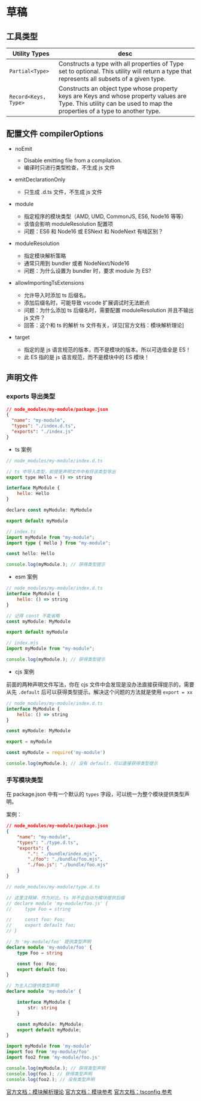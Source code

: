 # 草稿


## 工具类型

| Utility Types        | desc                                                                                                                                                                 |
| -------------------- | -------------------------------------------------------------------------------------------------------------------------------------------------------------------- |
| `Partial<Type>`      | Constructs a type with all properties of Type set to optional. This utility will return a type that represents all subsets of a given type.                          |
| `Record<Keys, Type>` | Constructs an object type whose property keys are Keys and whose property values are Type. This utility can be used to map the properties of a type to another type. |


## 配置文件 compilerOptions

- noEmit
  - Disable emitting file from a compilation.
  - 编译时只进行类型检查，不生成 js 文件

- emitDeclarationOnly
  - 只生成 .d.ts 文件，不生成 js 文件

- module
  - 指定程序的模块类型（AMD, UMD, CommonJS, ES6, Node16 等等）
  - 该值会影响 moduleResolution 配置项
  - 问题：ES6 和 Node16 或 ESNext 和 NodeNext 有啥区别？

- moduleResolution
  - 指定模块解析策略
  - 通常只用到 bundler 或者 NodeNext/Node16
  - 问题：为什么设置为 bundler 时，要求 module 为 ES?

- allowImportingTsExtensions
  - 允许导入时添加 ts 后缀名。
  - 添加后缀名时，可能导致 vscode 扩展调试时无法断点
  - 问题：为什么添加 ts 后缀名时，需要配置 moduleResolution 并且不输出 js 文件？
  - 回答：这个和 ts 的解析 ts 文件有关，详见[官方文档：模块解析理论]

- target
  - 指定的是 js 语言规范的版本，而不是模块的版本。所以可选值全是 ES！
  - 此 ES 指的是 js 语言规范，而不是模块中的 ES 模块！


## 声明文件

### exports 导出类型

```json
// node_modules/my-module/package.json
{
  "name": "my-module",
  "types": "./index.d.ts",
  "exports": "./index.js"
}
```

- ts 案例

```js
// node_modules/my-module/index.d.ts

// ts 中导入类型，前提是声明文件中有将该类型导出
export type Hello = () => string

interface MyModule {
    hello: Hello
}

declare const myModule: MyModule

export default myModule
```

```ts
// index.ts
import myModule from "my-module";
import type { Hello } from "my-module";

const hello: Hello

console.log(myModule.); // 获得类型提示
```

- esm 案例

```js
// node_modules/my-module/index.d.ts
interface MyModule {
    hello: () => string
}

// 记得 const 不能省略
const myModule: MyModule

export default myModule
```

```js
// index.mjs
import myModule from "my-module";

console.log(myModule.); // 获得类型提示
```

- cjs 案例

前面的两种声明文件写法，你在 cjs 文件中会发现是没办法直接获得提示的，需要从先 `.default` 后可以获得类型提示。解决这个问题的方法就是使用 `export = xx`

```js
// node_modules/my-module/index.d.ts
interface MyModule {
    hello: () => string
}

const myModule: MyModule

export = myModule

```

```js
const myModule = require('my-module')

console.log(myModule.); // 没有 default，可以直接获得类型提示
```

### 手写模块类型

在 package.json 中有一个默认的 `types` 字段，可以统一为整个模块提供类型声明。

案例：

```json
// node_modules/my-module/package.json
{
    "name": "my-module",
    "types": "./type.d.ts",
    "exports": {
        ".": "./bundle/index.mjs",
        "./foo": "./bundle/foo.mjs",
        "./foo.js": "./bundle/foo.mjs"
    }
}
```

```ts
// node_modules/my-module/type.d.ts

// 这里注释掉，作为对比。ts 并不会自动为模块提供后缀
// declare module 'my-module/foo.js' {
//     type Foo = string

//     const foo: Foo;
//     export default foo;
// }

// 为 'my-module/foo' 提供类型声明
declare module 'my-module/foo' {
    type Foo = string

    const foo: Foo;
    export default foo;
}

// 为主入口提供类型声明
declare module 'my-module' {

    interface MyModule {
        str: string
    }

    const myModule: MyModule;
    export default myModule;
}

```

```js
import myModule from 'my-module'
import foo from 'my-module/foo'
import foo2 from 'my-module/foo.js'

console.log(myModule.); // 获得类型声明
console.log(foo.); // 获得类型声明
console.log(foo2.); // 没有类型声明
```



[官方文档：模块解析理论](https://www.typescriptlang.org/docs/handbook/modules/theory.html)
[官方文档：模块参考](https://www.typescriptlang.org/docs/handbook/modules/reference.html)
[官方文档：tsconfig 参考](https://www.typescriptlang.org/tsconfig)
